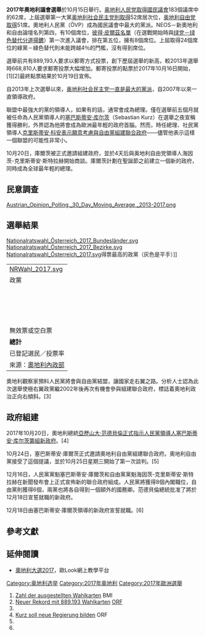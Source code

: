 **2017年奧地利議會選舉**於10月15日舉行。[奥地利人民党取得](../Page/奥地利人民党.md "wikilink")[國民議會](../Page/國民議會_\(奧地利\).md "wikilink")183個議席中的62席，上屆選舉第一大黨[奥地利社会民主党則取得](../Page/奥地利社会民主党.md "wikilink")52席居次位，[奥地利自由党取得](../Page/奥地利自由党.md "wikilink")51席。奧地利人民黨（ÖVP）成為國民議會中最大的黨派。NEOS－新奧地利和自由論壇名列第四​​，有10個席位，[彼得·皮爾茲名單](https://zh.wikipedia.org/wiki/彼得·皮爾茲名單 "wikilink")（在選戰開始時與[绿党－绿色替代分道揚鑣](../Page/绿党－绿色替代.md "wikilink")）第一次進入議會，排在第五位，擁有8個席位。上屆取得24個席位的綠黨－綠色替代則未能跨越4％的門檻，沒有得到席位。

選舉前共有889,193人要求以郵寄方式投票，創下歷屆選舉的新高，較2013年選舉時668,810人要求郵寄投票大幅增加。郵寄投票的點票於2017年10月16日開始，\[1\]\[2\]最終點票結果於10月19日宣佈。

自2013年上次選舉以來，[奥地利社会民主党一直是最大的黨派](../Page/奥地利社会民主党.md "wikilink")，自2007年以來一直領導政府。

聯盟中最強大的黨的領導人，如果有的話，通常會成為總理。僅在選舉前五個月就被任命為人民黨領導人的[塞巴斯蒂安·库尔茨](../Page/塞巴斯蒂安·库尔茨.md "wikilink")（Sebastian
Kurz）在選舉之夜宣稱獲得勝利，外界認為他將會成為歐洲最年輕的政府首腦。然而，時任總理、社民黨領導人[克里斯蒂安·科安表示願意考慮與自由黨組建聯合政府](../Page/克里斯蒂安·科安.md "wikilink")——儘管他表示這樣一個聯盟的可能性非常小。

10月20日，庫爾茨被正式邀請組建政府，並於4天后與奥地利自由党領導人海因茨-克里斯蒂安·斯特拉赫開始商談。庫爾茨計劃在聖誕節之前建立一個新的政府，同時成為全球最年輕的總理。

## 民意調查

[Austrian_Opinion_Polling,_30_Day_Moving_Average,_2013-2017.png](https://zh.wikipedia.org/wiki/File:Austrian_Opinion_Polling,_30_Day_Moving_Average,_2013-2017.png "fig:Austrian_Opinion_Polling,_30_Day_Moving_Average,_2013-2017.png")

## 選舉結果

[Nationalratswahl_Österreich_2017_Bundesländer.svg](https://zh.wikipedia.org/wiki/File:Nationalratswahl_Österreich_2017_Bundesländer.svg "fig:Nationalratswahl_Österreich_2017_Bundesländer.svg")
[Nationalratswahl_Österreich_2017_Bezirke.svg](https://zh.wikipedia.org/wiki/File:Nationalratswahl_Österreich_2017_Bezirke.svg "fig:Nationalratswahl_Österreich_2017_Bezirke.svg")
[Nationalratswahl_Österreich_2017.svg](https://zh.wikipedia.org/wiki/File:Nationalratswahl_Österreich_2017.svg "fig:Nationalratswahl_Österreich_2017.svg")得票最高的政黨（灰色是平手）\]\]

|                                                                                              |
| -------------------------------------------------------------------------------------------- |
| [NRWahl_2017.svg](https://zh.wikipedia.org/wiki/File:NRWahl_2017.svg "fig:NRWahl_2017.svg") |
| 政黨                                                                                           |
|                                                                                              |
|                                                                                              |
|                                                                                              |
|                                                                                              |
|                                                                                              |
|                                                                                              |
|                                                                                              |
|                                                                                              |
|                                                                                              |
|                                                                                              |
|                                                                                              |
|                                                                                              |
|                                                                                              |
|                                                                                              |
|                                                                                              |
|                                                                                              |
|                                                                                              |
| 無效票或空白票                                                                                      |
| **總計**                                                                                       |
| 已登記選民／投票率                                                                                    |
| 來源：[奧地利內政部](https://wahl17.bmi.gv.at/)                                                       |

奧地利觀察家預料人民黨將會與自由黨結盟，讓國家走右翼之路。分析人士認為此次選舉使極右翼政黨繼2002年後再次有機會參與組建聯合政府，標誌着奧地利政治正向右傾斜。\[3\]

## 政府組建

2017年10月20日，奧地利總統[亞歷山大·范德貝倫正式指示人民黨領導人](../Page/亞歷山大·范德貝倫.md "wikilink")[塞巴斯蒂安·库尔茨籌組新政府](../Page/塞巴斯蒂安·库尔茨.md "wikilink")。\[4\]

10月24日，塞巴斯蒂安·庫爾茨正式邀請奧地利自由黨組建聯合政府。奧地利自由黨接受了這個提議，並於10月25日星期三開始了第一次談判。\[5\]

12月16日，人民黨黨魁塞巴斯蒂安·庫爾茨和自由黨黨魁海因茨-克里斯蒂安·斯特拉赫在新聞發布會上正式宣佈新的聯合政府組成。人民黨將獲得8個內閣職位，自由黨則獲得6個，兩黨也將各自得到一個額外的國務卿。范德貝倫總統批准了將於12月18日宣誓就職的新政府。

12月18日由塞巴斯蒂安·庫爾茨領導的新政府宣誓就職。\[6\]

## 參考文獻

## 延伸閱讀

  - [奧地利大選2017](https://web.archive.org/web/20171016175035/http://euap.hkbu.edu.hk/youngeurope/2017/10/13/%E5%A5%A7%E5%9C%B0%E5%88%A9%E5%A4%A7%E9%81%B82017/)，歐Look網上教學平台

[Category:奥地利选举](https://zh.wikipedia.org/wiki/Category:奥地利选举 "wikilink")
[Category:2017年奥地利](https://zh.wikipedia.org/wiki/Category:2017年奥地利 "wikilink")
[Category:2017年歐洲選舉](https://zh.wikipedia.org/wiki/Category:2017年歐洲選舉 "wikilink")

1.  [Zahl der ausgestellten
    Wahlkarten](http://www.bmi.gv.at/412/Nationalratswahlen/Nationalratswahl_2017/start.aspx#pk_8)
    BMI
2.  [Neuer Rekord mit 889.193
    Wahlkarten](http://oesterreich.orf.at/stories/2872097)
    [ORF](../Page/奧地利廣播集團.md "wikilink")
3.
4.  [Kurz soll neue Regierung
    bilden](http://orf.at/stories/2411732/2411733) ORF
5.
6.